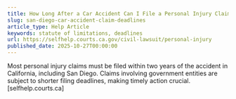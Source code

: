 ```yaml
---
title: How Long After a Car Accident Can I File a Personal Injury Claim in San Diego?
slug: san-diego-car-accident-claim-deadlines
article_type: Help Article
keywords: statute of limitations, deadlines
url: https://selfhelp.courts.ca.gov/civil-lawsuit/personal-injury
published_date: 2025-10-27T00:00:00
---
```


Most personal injury claims must be filed within two years of the accident in California, including San Diego. Claims involving government entities are subject to shorter filing deadlines, making timely action crucial.[selfhelp.courts.ca]